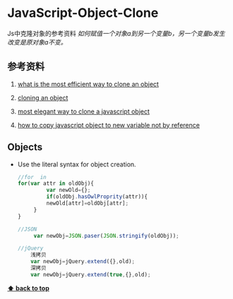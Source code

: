 # JavaScript-Object-Clone
Js中克隆对象的参考资料
*如何赋值一个对象a到另一个变量b，另一个变量b发生改变是原对象a不变。*

## 参考资料

   1. [what is the most efficient way to clone an object](http://stackoverflow.com/questions/122102/what-is-the-most-efficient-way-to-clone-an-object/5344074#534407)

   1. [cloning an object](http://web.archive.org/web/20140328224025/http://jsperf.com/cloning-an-object/2)

   1. [most elegant way to clone a javascript object](http://stackoverflow.com/questions/728360/most-elegant-way-to-clone-a-javascript-object)

   1. [how to copy javascript object to new variable not by reference](http://stackoverflow.com/questions/18359093/how-to-copy-javascript-object-to-new-variable-not-by-reference)

## Objects

  - Use the literal syntax for object creation.

    ```javascript
    //for  in
	for(var attr in oldObj){
		     var newOld={};
		     if(oldObj.hasOwlProprity(attr)){
		     newOld[attr]=oldObj[attr];
	     }
    }

	//JSON
	     var newObj=JSON.paser(JSON.stringify(oldObj));

	//jQuery
		浅拷贝
		var newObj=jQuery.extend({},old);
		深拷贝
		var newObj=jQuery.extend(true,{},old);
    ```

**[⬆ back to top](#table-of-contents)**